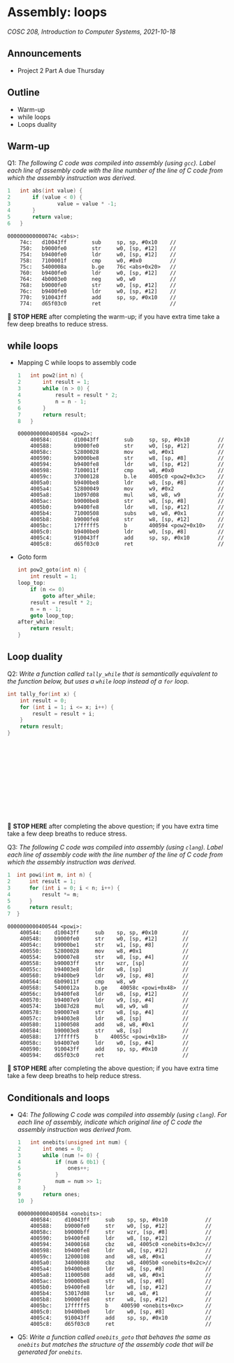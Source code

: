 # Assembly: loops
_COSC 208, Introduction to Computer Systems, 2021-10-18_

## Announcements
* Project 2 Part A due Thursday

## Outline
* Warm-up
* while loops
* Loops duality

## Warm-up
Q1: _The following C code was compiled into assembly (using `gcc`). Label each line of assembly code with the line number of the line of C code from which the assembly instruction was derived._ 
```C
1   int abs(int value) {
2       if (value < 0) {
3               value = value * -1;
4       }
5       return value;
6   }
```
```
000000000000074c <abs>:
    74c:   d10043ff        sub     sp, sp, #0x10    // 
    750:   b9000fe0        str     w0, [sp, #12]    // 
    754:   b9400fe0        ldr     w0, [sp, #12]    // 
    758:   7100001f        cmp     w0, #0x0         // 
    75c:   5400008a        b.ge    76c <abs+0x20>   // 
    760:   b9400fe0        ldr     w0, [sp, #12]    // 
    764:   4b0003e0        neg     w0, w0           // 
    768:   b9000fe0        str     w0, [sp, #12]    // 
    76c:   b9400fe0        ldr     w0, [sp, #12]    // 
    770:   910043ff        add     sp, sp, #0x10    // 
    774:   d65f03c0        ret                      // 
``` 
🛑 **STOP HERE** after completing the warm-up; if you have extra time take a few deep breaths to reduce stress.

<div style="page-break-after:always;"></div>

## while loops
* Mapping C while loops to assembly code
    ```C
    1   int pow2(int n) {
    2       int result = 1;
    3       while (n > 0) {
    4           result = result * 2;
    5           n = n - 1;
    6       }
    7       return result;
    8   }
    ```
    ```
    0000000000400584 <pow2>:
        400584:       d10043ff        sub     sp, sp, #0x10         // 
        400588:       b9000fe0        str     w0, [sp, #12]         // 
        40058c:       52800028        mov     w8, #0x1              // 
        400590:       b9000be8        str     w8, [sp, #8]          // 
        400594:       b9400fe8        ldr     w8, [sp, #12]         // 
        400598:       7100011f        cmp     w8, #0x0              //
        40059c:       37000128        b.le    4005c0 <pow2+0x3c>    // 
        4005a0:       b9400be8        ldr     w8, [sp, #8]          // 
        4005a4:       52800049        mov     w9, #0x2              // 
        4005a8:       1b097d08        mul     w8, w8, w9            // 
        4005ac:       b9000be8        str     w8, [sp, #8]          // 
        4005b0:       b9400fe8        ldr     w8, [sp, #12]         // 
        4005b4:       71000508        subs    w8, w8, #0x1          // 
        4005b8:       b9000fe8        str     w8, [sp, #12]         // 
        4005bc:       17fffff5        b       400594 <pow2+0x10>    // 
        4005c0:       b9400be0        ldr     w0, [sp, #8]          //
        4005c4:       910043ff        add     sp, sp, #0x10         // 
        4005c8:       d65f03c0        ret                           // 
    ```
* Goto form
    ```C
    int pow2_goto(int n) {
        int result = 1;
    loop_top:
        if (n <= 0)
            goto after_while;
        result = result * 2;
        n = n - 1;
        goto loop_top;
    after_while:
        return result;
    }
    ```

<div style="page-break-after:always;"></div>

## Loop duality
Q2: _Write a function called `tally_while` that is semantically equivalent to the function below, but uses a `while` loop instead of a `for` loop._
```C
int tally_for(int x) {
    int result = 0;
    for (int i = 1; i <= x; i++) {
        result = result + i;
    }
    return result;
}
```
```C














```
🛑 **STOP HERE** after completing the above question; if you have extra time take a few deep breaths to reduce stress.

<div style="page-break-after:always;"></div>

Q3: _The following C code was compiled into assembly (using `clang`). Label each line of assembly code with the line number of the line of C code from which the assembly instruction was derived._
```C
1  int powi(int m, int n) {
2      int result = 1;
3      for (int i = 0; i < n; i++) {
4          result *= m;
5      } 
6      return result;
7  } 
```
```
0000000000400544 <powi>:
    400544:    d10043ff     sub    sp, sp, #0x10        // 
    400548:    b9000fe0     str    w0, [sp, #12]        // 
    40054c:    b9000be1     str    w1, [sp, #8]         // 
    400550:    52800028     mov    w8, #0x1             // 
    400554:    b90007e8     str    w8, [sp, #4]         // 
    400558:    b90003ff     str    wzr, [sp]            // 
    40055c:    b94003e8     ldr    w8, [sp]             //
    400560:    b9400be9     ldr    w9, [sp, #8]         // 
    400564:    6b09011f     cmp    w8, w9               // 
    400568:    5400012a     b.ge    40058c <powi+0x48>  // 
    40056c:    b9400fe8     ldr    w8, [sp, #12]        // 
    400570:    b94007e9     ldr    w9, [sp, #4]         // 
    400574:    1b087d28     mul    w8, w9, w8           // 
    400578:    b90007e8     str    w8, [sp, #4]         // 
    40057c:    b94003e8     ldr    w8, [sp]             // 
    400580:    11000508     add    w8, w8, #0x1         // 
    400584:    b90003e8     str    w8, [sp]             // 
    400588:    17fffff5     b    40055c <powi+0x18>     //
    40058c:    b94007e0     ldr    w0, [sp, #4]         //
    400590:    910043ff     add    sp, sp, #0x10        //
    400594:    d65f03c0     ret                         //
```
🛑 **STOP HERE** after completing the above question; if you have extra time take a few deep breaths to help reduce stress.

<div style="page-break-after:always;"></div>

## Conditionals and loops
* Q4: _The following C code was compiled into assembly (using `clang`). For each line of assembly, indicate which original line of C code the assembly instruction was derived from._
    ```C
    1   int onebits(unsigned int num) {
    2       int ones = 0;
    3       while (num != 0) {
    4           if (num & 0b1) {
    5               ones++;
    6           }
    7           num = num >> 1;
    8       }
    9       return ones;
    10  }
    ```
    ```
    0000000000400584 <onebits>:
        400584:    d10043ff     sub    sp, sp, #0x10            // 
        400588:    b9000fe0     str    w0, [sp, #12]            // 
        40058c:    b9000bff     str    wzr, [sp, #8]            // 
        400590:    b9400fe8     ldr    w8, [sp, #12]            // 
        400594:    34000168     cbz    w8, 4005c0 <onebits+0x3c>// 
        400598:    b9400fe8     ldr    w8, [sp, #12]            // 
        40059c:    12000108     and    w8, w8, #0x1             // 
        4005a0:    34000088     cbz    w8, 4005b0 <onebits+0x2c>// 
        4005a4:    b9400be8     ldr    w8, [sp, #8]             // 
        4005a8:    11000508     add    w8, w8, #0x1             // 
        4005ac:    b9000be8     str    w8, [sp, #8]             // 
        4005b0:    b9400fe8     ldr    w8, [sp, #12]            // 
        4005b4:    53017d08     lsr    w8, w8, #1               // 
        4005b8:    b9000fe8     str    w8, [sp, #12]            //
        4005bc:    17fffff5     b    400590 <onebits+0xc>       // 
        4005c0:    b9400be0     ldr    w0, [sp, #8]             // 
        4005c4:    910043ff     add    sp, sp, #0x10            // 
        4005c8:    d65f03c0     ret                             // 
    ```
* Q5: _Write a function called `onebits_goto` that behaves the same as `onebits` but matches the structure of the assembly code that will be generated for `onebits`._